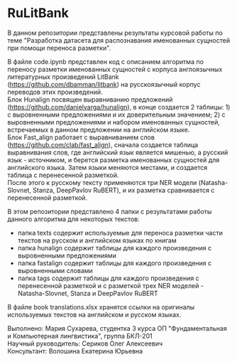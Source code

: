 # RuLitBank

В данном репозитории представлены результаты курсовой работы по теме "Разработка датасета для распознавания именованных сущностей при помощи переноса разметки".

В файле code.ipynb представлен код с описанием алгоритма по переносу разметки именованных сущностей с корпуса англоязычных литературных произведений LitBank (https://github.com/dbamman/litbank) на русскоязычный корпус переводов этих произведений.  
Блок Hunalign посвящен выравниванию предложений (https://github.com/danielvarga/hunalign), в конце создается 2 таблицы: 1) с выровненными предложениями и их доверительным значением; 2) с выровненными предложениями и набором именованных сущностей, встречаемых в данном предложении на английском языке.  
Блок Fast_align работает с выравниванием слов (https://github.com/clab/fast_align), сначала создается таблица выравнивания слов, где английский язык является мишенью, а русский язык - источником, и берется разметка именованных сущностей для английского языка. Затем языки меняются местами, и создается таблица с перенесенной разметкой.  
После этого к русскому тексту применяются три NER модели (Natasha-Slovnet, Stanza, DeepPavlov RuBERT), и их разметка сравнивается с перенесенной разметкой.

В этом репозитории представлено 4 папки с результатами работы данного алгоритма для некоторых текстов:

- папка texts содержит используемые для переноса разметки части текстов на русском и английском языках по книгам
- папка hunalign содержит таблицы для каждого произведения с выровненными предложениями
- папка fastalign содержит таблицы для каждого произведения с выровненными словами
- папка tags содержит таблицы для каждого произведения с перенесенной разметкой и с разметкой трех NER моделей - Natasha-Slovnet, Stanza и DeepPavlov RuBERT

В файле book translations.xlsx хранятся ссылки на оригиналы используемых текстов на английском и русском языках.

Выполнено: Мария Сухарева, студентка 3 курса ОП "Фундаментальная и Компьютерная лингвистика", группа БКЛ-201  
Научный руководитель: Сериков Олег Алексеевич  
Консультант: Волошина Екатерина Юрьевна
